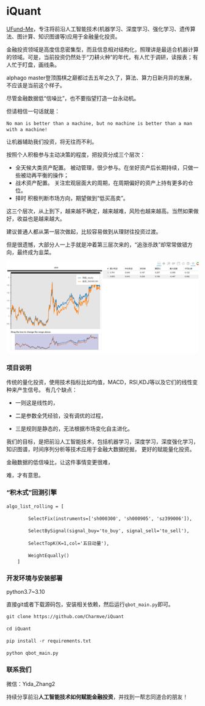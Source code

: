 # iQuant

[UFund-Me](https://github.com/UFund-Me)，专注将前沿人工智能技术(机器学习、深度学习、强化学习、遗传算法、图计算、知识图谱等)应用于金融量化投资。

金融投资领域是高度信息密集型，而且信息相对结构化，照理讲是最适合机器计算的领域。可是，当前投资仍然处于“刀耕火种”的年代，有人忙于调研，读报表；有人忙于盯盘，画线条。

alphago master登顶围棋之巅都过去五年之久了，算法、算力日新月异的发展，不应该是当前这个样子。

尽管金融数据低“信噪比”，也不要指望打造一台永动机。

但请相信一句话就是：
```
No man is better than a machine, but no machine is better than a man with a machine!
```

让机器辅助我们投资，将无往而不利。

按照个人积极参与主动决策的程度，把投资分成三个层次：
- 全天候大类资产配置。
被动管理，很少参与。在坐好资产后长期持续，只做一些被动再平衡的操作； 
- 战术资产配置。
关注宏观层面大的周期，在周期偏好的资产上持有更多的仓位。
- 择时
积极判断市场方向，期望做到“低买高卖”。

这三个层次，从上到下，越来越不确定，越来越难，风险也越来越高。当然如果做好，收益也是越来越大。

建议普通人都从第一层次做起，比较容易做到从理财往投资过渡。

但是很遗憾，大部分人一上手就是冲着第三层次来的，“追涨杀跌”却常常做错方向，最终成为韭菜。

![图片](./images/mainwindow.png)
### 项目说明

传统的量化投资，使用技术指标比如均值，MACD，RSI,KDJ等以及它们的线性变种来产生信号。
有几个缺点：

- 一则这是线性的，

- 二是参数全凭经验，没有调优的过程，

- 三是规则是静态的，无法根据市场变化自主进化。

我们的目标，是把前沿人工智能技术，包括机器学习，深度学习，深度强化学习，知识图谱，时间序列分析等技术应用于金融大数据挖掘，
更好的赋能量化投资。

金融数据的低信噪比，让这件事情变更很难，

难，才有意思。

### “积木式”回测引擎
```
algo_list_rolling = [

        SelectFix(instruments=['sh000300', 'sh000905', 'sz399006']),

        SelectBySignal(signal_buy='to_buy', signal_sell='to_sell'),

        SelectTopK(K=1,col='五日动量'),

        WeightEqually()
    ]
```
### 开发环境与安装部署

python3.7~3.10

直接git或者下载源码包，安装相关依赖，然后运行``qbot_main.py``即可。

```
git clone https://github.com/Charmve/iQuant

cd iQuant

pip install -r requirements.txt

python qbot_main.py
```

### 联系我们

微信：Yida_Zhang2

持续分享前沿**人工智能技术如何赋能金融投资**，并找到一帮志同道合的朋友！

